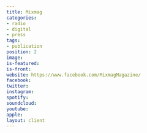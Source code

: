 ```yaml
---
title: Mixmag
categories:
- radio
- digital
- press
tags:
- publication
position: 2
image: 
is-featured: 
is-front: 
website: https://www.facebook.com/MixmagMagazine/
facebook: 
twitter: 
instagram: 
spotify: 
soundcloud: 
youtube: 
apple: 
layout: client
---
```


